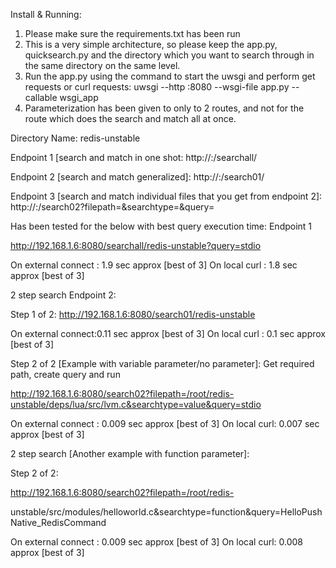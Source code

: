 Install & Running:
1. Please make sure the requirements.txt has been run
2. This is a very simple architecture, so please keep the app.py, quicksearch.py and the directory which you want to search through in the same directory on the same level.
3. Run the app.py using the command to start the uwsgi and perform get requests  or curl requests:
   uwsgi --http :8080 --wsgi-file app.py --callable wsgi_app
4. Parameterization has been given to only to 2 routes, and not for the route which does the search and match all at once.


Directory Name: redis-unstable

Endpoint 1 [search and match in one shot: http://<IP address>:<port>/searchall/<directory name>

Endpoint 2 [search and match generalized]: http://<IP address>:<port>/search01/<directory name>

Endpoint 3 [search and match individual files that you get from endpoint 2]:
http://<IP address>:<port>/search02?filepath=<absolute file path>&searchtype=<variable or function>&query=<your query>

Has been tested for the below with best query execution time:
Endpoint 1

http://192.168.1.6:8080/searchall/redis-unstable?query=stdio

On external connect : 1.9 sec approx [best of 3]
On local curl : 1.8 sec approx [best of 3]

2 step search Endpoint 2:

Step 1 of 2:
http://192.168.1.6:8080/search01/redis-unstable

On external connect:0.11 sec approx [best of 3]
On local curl : 0.1 sec approx [best of 3]

Step 2 of 2 [Example with variable parameter/no parameter]:
Get required path, create query and run

http://192.168.1.6:8080/search02?filepath=/root/redis-unstable/deps/lua/src/lvm.c&searchtype=value&query=stdio

On external connect : 0.009 sec approx [best of 3]
On local curl: 0.007 sec approx [best of 3]

2 step search [Another example with function parameter]:

Step 2 of 2:

http://192.168.1.6:8080/search02?filepath=/root/redis-

unstable/src/modules/helloworld.c&searchtype=function&query=HelloPushNative_RedisCommand

On external connect : 0.009 sec approx [best of 3]
On local curl: 0.008 approx [best of 3]

